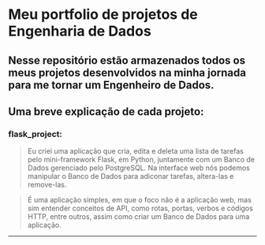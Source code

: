 #  Meu portfolio de projetos de Engenharia de Dados

## Nesse repositório estão armazenados todos os meus projetos desenvolvidos na minha jornada para me tornar um Engenheiro de Dados.

## Uma breve explicação de cada projeto:

### flask_project:

> Eu criei uma aplicação que cria, edita e deleta uma lista de tarefas pelo mini-framework Flask, em Python, juntamente com um Banco de Dados gerenciado pelo PostgreSQL. Na interface web nós podemos manipular o Banco de Dados para adiconar tarefas, altera-las e remove-las. 

> É uma aplicação simples, em que o foco não é a aplicação web, mas sim entender conceitos de API, como rotas, portas, verbos e códigos HTTP, entre outros, assim como criar um Banco de Dados para uma aplicação.

___
